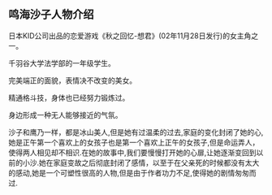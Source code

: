 ## 鸣海沙子人物介绍

日本KID公司出品的恋爱游戏《秋之回忆-想君》(02年11月28日发行)的女主角之一。

千羽谷大学法学部的一年级学生。

完美端正的面貌，表情决不改变的美女。

精通格斗技，身体也已经努力锻炼过。

身边形成一种无人能够接近的气氛。

沙子和鹰乃一样，都是冰山美人,但是她有过温柔的过去,家庭的变化封闭了她的心,她是正午第一个喜欢上的女孩子也是第一个喜欢上正午的女孩子,但是命运弄人，使得两人相见却不相识.在她的故事中,我们要慢慢打开她的心扉,让她逐渐变回到以前的小沙.她在家庭变故之后彻底封闭了感情，以至于在父亲死的时候都没有太大的感动,她是一个可塑性很高的人物,但是由于作者功力不足,使得她的剧情匆匆而过.
